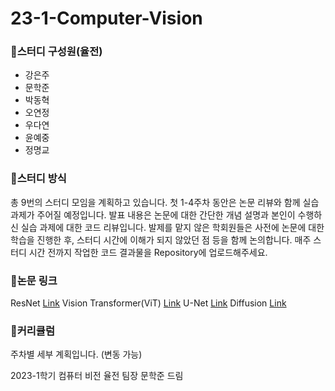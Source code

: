# 23-1-Computer-Vision

### 🔔스터디 구성원(율전)

- 강은주
- 문학준
- 박동혁
- 오연정
- 우다연
- 윤예중
- 정명교

### 🔔스터디 방식

총 9번의 스터디 모임을 계획하고 있습니다. 첫 1-4주차 동안은 논문 리뷰와 함께 실습 과제가 주어질 예정입니다. 발표 내용은 논문에 대한 간단한 개념 설명과 본인이 수행하신 실습 과제에 대한 코드 리뷰입니다. 발제를 맡지 않은 학회원들은 사전에 논문에 대한 학습을 진행한 후, 스터디 시간에 이해가 되지 않았던 점 등을 함께 논의합니다. 매주 스터디 시간 전까지 작업한 코드 결과물을 Repository에 업로드해주세요. 

### 🔔논문 링크

ResNet [Link](https://arxiv.org/pdf/1512.03385.pdf)
Vision Transformer(ViT) [Link](https://arxiv.org/pdf/2010.11929.pdf)
U-Net [Link](https://arxiv.org/pdf/1505.04597.pdf)
Diffusion [Link](https://arxiv.org/pdf/2006.11239.pdf)

### 🔔커리큘럼
주차별 세부 계획입니다. (변동 가능)

2023-1학기 컴퓨터 비전 율전 팀장 문학준 드림

